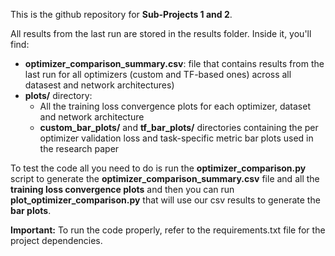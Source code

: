 This is the github repository for **Sub-Projects 1 and 2**.

All results from the last run are stored in the results folder. Inside it, you'll find:
- **optimizer_comparison_summary.csv**: file that contains results from the last run for all optimizers (custom and TF-based ones) across all datasest and network architectures)
- **plots/** directory:
  - All the training loss convergence plots for each optimizer, dataset and network architecture
  - **custom_bar_plots/** and **tf_bar_plots/** directories containing the per optimizer validation loss and task-specific metric bar plots used in the research paper
  
To test the code all you need to do is run the **optimizer_comparison.py** script to generate the **optimizer_comparison_summary.csv** file and all the **training loss convergence plots** and then you can run **plot_optimizer_comparison.py** that will use our csv results to generate the **bar plots**.

**Important:** To run the code properly, refer to the requirements.txt file for the project dependencies.

